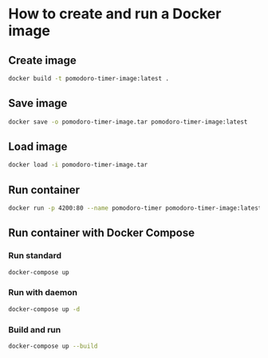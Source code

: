# How to create and run a Docker image

## Create image

```sh
docker build -t pomodoro-timer-image:latest .
```

## Save image

```sh
docker save -o pomodoro-timer-image.tar pomodoro-timer-image:latest
```

## Load image

```sh
docker load -i pomodoro-timer-image.tar
```

## Run container

```sh
docker run -p 4200:80 --name pomodoro-timer pomodoro-timer-image:latest

```

## Run container with Docker Compose

### Run standard

```sh
docker-compose up
```

### Run with daemon

```sh
docker-compose up -d
```

### Build and run

```sh
docker-compose up --build
```
